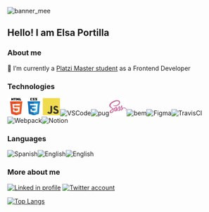 ![banner_mee](https://i.imgur.com/ox8Yh2g.jpg)

## Hello! I am Elsa Portilla

### About me

🌱 I’m currently a [Platzi Master student](https://platzi.com/master/) as a Frontend Developer

### Technologies

<p align="left"><img src="https://raw.githubusercontent.com/devicons/devicon/master/icons/html5/html5-original-wordmark.svg" alt="html5" width="40" height="40"/><img src="https://raw.githubusercontent.com/devicons/devicon/master/icons/css3/css3-original-wordmark.svg" alt="css3" width="40" height="40"/><img src="https://raw.githubusercontent.com/devicons/devicon/master/icons/javascript/javascript-original.svg" alt="javascript" width="40" height="40"/><img src="https://cdn.worldvectorlogo.com/logos/visual-studio-code-1.svg" alt="VSCode" width="40" height="40"/><img src="https://cdn.worldvectorlogo.com/logos/pug.svg" alt="pug" width="40" height="40"/><img src="https://raw.githubusercontent.com/devicons/devicon/master/icons/sass/sass-original.svg" alt="sass" width="40" height="40"/><img src="https://cdn.worldvectorlogo.com/logos/bem.svg" alt="bem" width="40" height="40"/><img src="https://cdn.worldvectorlogo.com/logos/figma-1.svg" alt="Figma" width="40" height="40"/><img src="https://cdn.worldvectorlogo.com/logos/travis-ci.svg" alt="TravisCI" width="40" height="40"/><img src="https://cdn.worldvectorlogo.com/logos/webpack-icon.svg" alt="Webpack" width="40" height="40"/><img src="https://cdn.worldvectorlogo.com/logos/notion-2.svg" alt="Notion" width="40" height="40"/></p>

### Languages

<p align="left"><img src="https://emojipedia-us.s3.dualstack.us-west-1.amazonaws.com/thumbs/240/apple/285/flag-spain_1f1ea-1f1f8.png" alt="Spanish" width="40" height="40"/><img src="https://emojipedia-us.s3.dualstack.us-west-1.amazonaws.com/thumbs/240/apple/285/flag-united-kingdom_1f1ec-1f1e7.png" alt="English" width="40" height="40"/><img src="https://emojipedia-us.s3.dualstack.us-west-1.amazonaws.com/thumbs/240/apple/285/flag-portugal_1f1f5-1f1f9.png" alt="English" width="40" height="40"/></p>

### More about me
<p align="left"><a href="https://www.linkedin.com/in/elsaportilla/" target="_blank"><img src="https://cdn.worldvectorlogo.com/logos/linkedin-icon-2.svg" alt="Linked in profile" width="40" height="40"/></a> <a href="https://twitter.com/elsargentpepper" target="_blank"><img src="https://cdn.worldvectorlogo.com/logos/twitter-6.svg" alt="Twitter account" width="40" height="40"/></a></p>

[![Top Langs](https://github-readme-stats.vercel.app/api/top-langs/?username=elsargentpepper&layout=compact)](https://github.com/anuraghazra/github-readme-stats)
<!--
**elsargentpepper/elsargentpepper** is a ✨ _special_ ✨ repository because its `README.md` (this file) appears on your GitHub profile.

Here are some ideas to get you started:

- 🔭 I’m currently working on ...
- 🌱 I’m currently learning ...
- 👯 I’m looking to collaborate on ...
- 🤔 I’m looking for help with ...
- 💬 Ask me about ...
- 📫 How to reach me: ...
- 😄 Pronouns: ...
- ⚡ Fun fact: ...

[![GitHub stats](https://github-readme-stats.vercel.app/api?username=elsargentpepper&count_private=true&show_icons=true&theme=nord)](https://github.com/anuraghazra/github-readme-stats)
-->
